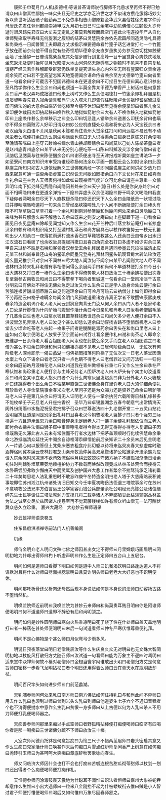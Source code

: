 <!-- { "loadSidebar": true } -->
　　康熙壬申菊月门人机(质德相)等设普茶请师说行脚师不允恳求至再师不得已勉谓众曰山僧素性鄙拙一味实头且无经史之学亦乏济世之才不似诸方攒花簇锦巧妙尖新以耸世听适因诸子殷勤再三不免依事相告山僧原籍金华武义县俗姓徐先君字仲芳母唐氏先君任登州都阃崇祯甲戌九月初七日巳时生余署中幼见佛僧心生颐悦九岁母逝时艰风鹤先君叹曰大丈夫无定乱之策莫若解绶而趣空门避此火宅遂投华严从自化律师髡染取字寿峰无何旋浙之履坦屿结茅曰灵慧院余亦依先君圆颅同造灵隐礼具德和尚秉戒一日闻瞥策工夫即趋方丈求指示禅要德命看竹篦子话乞进堂打七一个竹篦子放在面前奈何他不得自觉有些奇怪期毕德命余充直岁虽执劳务参究益切犹如触壁面墙了无缝罅一日普请挑柴竟忘其处信步随行到北高峰一目千里觉身心爽快趺地危坐忘返未及更时抬眸见月光皎洁大地山河洞然无际碍膺之物顿时不见喜不自禁复私谓楞严经云若作胜解即受群邪仍趺坐复提究话头身心内外空无所有翌翠归众责余违规余笑而对曰若不登高望怎知天地宽德闻余语命侍者唤余至方丈德举竹篦曰向者里道一句看余曰宁可截舌不犯国讳德曰未在更道余曰不可捏目生花德曰离心意识参出圣凡路学你作么生会余曰和尚也须道一半莫全靠某甲德乃举香严上树话曰是何意旨余曰香严老汉弄巧成拙德曰他未上树时又作么生余便喝德打一竹篦余即礼拜自是机语屡契明春先君入寂余请具和尚举火入塔未几即告假往毗陵卢舍访祖印耆宿留过夏印问佛法的的大意余曰临济曾吃棒至今痛不休印曰那里见得余便掌印曰者厮儿余又掌印便休栽田次印拈起秧曰唤作秋入地狱如箭射余曰大有人不唤作秧入地狱如箭射印曰上座唤作甚么余举秧示之曰会么印曰切忌逢人错举余曰道甚么印抚余背曰也瞒你不得余曰莫赃污人好印归谓众曰妙公应机直捷处众温和将来必为人天宝筏余曰者老汉齿落头白语不关风是秋闻木陈和尚住青州大觉余往扣问和尚远临不易还有不动风尘者么陈便打余曰恁么则尘埃满面也陈曰无人识得渠余曰贼身已露陈又打余便喝至晚请茶陈曰上座穿云踄岭被绿水青山换却眼睛余曰和尚莫以己妨人陈举茶盏曰者是赵州底青州底余曰某甲从来无分别心便吃茶一口陈曰料掉没交涉余向侍僧曰者老汉脑后见腮莫与往来陈便掴余合爪曰谢茶便出寻至天津报成听冀如座主讲法华一夕如至寮问曰南方知识未审受持谁经称扬何法余以手画一圆相云会么如拟议余曰此固非座主所知只如古人道依经解义三世佛冤离经一字即同魔说座主如何讲如少选乃曰西来密意可通一语否余指虚空曰炽然说无间歇如罔措余曰向下文长付在来日如喜而作礼余曰座主为人天师表何得如此如曰观禅师气度非众可比余曰请座主尊重一众惊异明年南下抵尧峰见费隐和尚隐问甚处来余曰天宁(隐日)甚么处是你安身处余曰对面不相瞒隐曰未在更道余弹指一下隐曰弄虚头汉余便喝隐曰野干鸣余又喝隐曰我直下疑你者两喝余曰尽天下人直教疑杀隐曰你还识天下人么余曰金陵纸贵一状领过隐曰并却咽喉唇吻道将一句来余曰曾经巫峡猿啼处几个人闻不断肠隐便打余曰棒头有眼不可草草隐曰草草打着一个余礼拜到南涧参箬庵和尚庵问何处来余曰灵隐庵曰飞来峰为甚只解恁么来不解恁么去余曰既来之则安之庵曰向上座脚跟下道一句看余曰画见日夜见星庵曰除却见闻觉知又作么生余曰花开芒种后叶落立秋前庵打曰者掠虚汉余曰赖有和尚相识庵又打至遁村礼浮石和尚方展具石以杖作吹笛势云一枝无孔笛吹出少人知余曰一夜落花雨满村流水香石曰草鞋钱教甚么人还余曰云自帝乡出水归江汉流石曰看破了也余收坐具提起抖擞曰且喜四角完全石打曰多虚不如少实余曰某甲自来过桥不跣足石唤知客领者汉参堂去余礼拜居累月遇同参墨云兄拉往临清止应元值玉林和尚奉旨还山舟泊鳌矶余同墨兄登舟礼拜林问鳌头矶观音觜大转法轮汝还闻么墨兄推余只对余曰不闻林曰尽大地人闻汝何不闻余曰某甲若闻则大地人尽不闻也林曰汝特来礼拜老僧有事相借问得么余展两手曰和尚何不早道林便打余曰今日小出大遇林又打曰者一棒作么生余曰也不得倚势欺人林曰放汝三十棒余拂袖便出次春复至浙参古南牧云和尚云曰不得擎拳下喝向者里诚道一句看余曰一堂风冷淡千古意分明云曰有佛处不得住无佛处急走过汝又作么生余曰正是学人放身命处云便打余曰苦瓠连根苦甜瓜彻蒂甜云曰见何道理余曰日可冷月可热云曰衲僧分上如何即得余曰不劳再勘云曰衲子难瞒余每闻金明门风孤峻道重诸方非真正学者不敢撄锋康熙庚戌春余特造金明谒介老人老人问云封狮窟向背无门汝从何入余曰从门入者不是家珍老人曰汝是行脚僧为什向驴胎马腹里作活计余曰今日亲见和尚老人曰汝看老僧眉毛落了几茎余曰生也老人曰浆水钱且置草鞋钱教谁还余曰和尚欠多少老人便打余曰不入洪波里怎见弄潮人老人曰汝见个甚么却恁么道余曰动容扬古路不堕悄然机老人曰参堂去少顷命吃茶老人拈起一枚果子问者是醍醐是毒药余曰舌头在和尚口里老人曰上座如何会取余便喝老人放果子至余面前曰试吞吐看余便作礼曰谢和尚茶老人即命余充维那一日余侍老人看百祖图老人问汝也在此数么余叉手而立老人以祖图遮之曰老僧为甚么不见余曰非但和尚只如佛祖亦觑不见老人曰居何阶级余曰从　无位次有何阶级老人深肯即示一偈曰蠡湖一句佛祖罔措落何阶梯了无位次又一日老人落堂因滴水案上令众下语余曰者老汉只者一点也瞒不得老人曰老僧罪过又问万法归一一归何处余曰庭前皓月浸梅花老人曰赵州道我在青州做领布衫重七斤又作么生余曰季冬严寒伏惟和尚珍重老人便打余与主峰兄侍老人围炉次老人曰火炉头有个宾主句汝道看余曰和尚坐某甲立老人指火曰者个为什么向寒灰里发焰余曰非为分外老人以火箸敲炉曰还跳得者个出么余曰不独某甲直饶三世诸佛全身在里许老人曰大须仔细余便礼拜珍重老人寻命掌院事余春米次老人至问子还是为众竭力还是资养己命余曰喂驴喂马老人曰子是第几头余曰将谓无人证明老人便与一掌余执劳六载所得日益机缘甚多不能枚举壬子元旦老人升座拈香祝　圣毕乃曰卓锡蠡湖念五春今朝意气出常情海天阁外纷纷雨带水拖泥祝圣君拈拂子召众曰世尊说法四十九老僧开堂二十五灵山拈花金明竖拂且道是同是别余出礼拜曰且喜老汉今朝瞥地老人竖拂子曰只者个竖穷三际横遍十方且道承谁恩力余曰粉骨碎身未足酬老人打一拂子余便礼拜起依位而立老人即付余衣拂并法偈曰狮子窟中事善哮吼者得今得本无得无得得亦得老人复谓曰子因缘既熟无久滞此古人云未有常住而不行者水边林下把茅盖顶顺时行化续佛慧命余秉命北游抵临清众延住天中阁余自谅福薄忝肆僧伦前后亲知识二十余员末后见金明老人一片婆心何以报答但土凳柴床恶衣粗食疗此幻躯以待将来迄癸亥春大悲虚席时融涵禅宿同冀孝廉云苍林封君芝山秦州牧范仲英高双泉暨诸护公帖邀余开法余勉为应请入院余感时风凉薄不欲苟效流俗种月耕云兢兢株守诸方衲子不嫌孤寂渐渐日增余初住时荆棘弥垣草莱萎地赖檀护协力不数载而焕然改观竟成丛林虽处荒俭而接待云水卧薪尝胆弗敢少懈由天中而灵鹫及创护国兴大悲工作甚繁余不揣驽钝承乏诸刹垂二十年矣每思老人法乳重恩时不敢忘昨庚午冬特造金明扫老人塔于大慈庵略表积诚事竣即往苏州淞江杭州诸处访旧日知交今壬申夏初晦岳法侄退三塔院事余时在苏州不意项牧公法兄率方伯言远王公学宪容山钱公兵部肇余杜公明经元亮陈公及诸位缙绅先生士民等请住三塔法席勉力支撑几将二载幸诸人不弃鄙陋甘此枯淡辅弼丛林盖为法之诚至矣尽矣兹因诸人虔恳至再不觉葛藤缕缕如许有烦众听山僧无一法可酬伏冀众慈久立珍重。
嘉兴大藏经　大悲妙云禅师语录


　　妙云雄禅师语录卷五

　　住东昌府洪凉禅寺嗣法门人机善编阅

　　机缘

　　师侍金明介老人明问文殊七佛之师因甚出女定不得师曰月里嫦娥巧画眉明曰罔明初地为什却出得师曰杓卜听虚声明曰作么生是正定师曰五台山上五层台。

　　明问如何是道师曰看脚下明曰如何是道中人师曰饥餐渴饮明曰路逢达道人不将语默对且将什么对师曰劈面拦腮掌明曰且莫诈明头师曰老老大大好恶也不识明便休。

　　明问那吒析骨还父析肉还母然后现本身说法如何是本身说的法师曰动容扬古路不堕悄然机。

　　明唤监院师近前明曰我唤监院为甚妙云来师曰和尚莫贵耳贱目明曰你是阿谁师便喝明曰何不道道师曰道即不辞恐有屈和尚明颔之。

　　明问如何是妙性圆明师曰寒向火热乘凉明曰死了烧了性在什处师曰盖天盖地明打曰者一棒落在甚处师便喝明曰末后一句试道看师曰仲冬严寒伏惟尊重便礼拜。

　　明问不是心佛物是个甚么师曰月似弯弓少雨多风。

　　明诞日预夜落堂曰明日老僧贱辰汝等作么生庆良久众无对明曰也无文殊大智罔明初地以杖旋风打散归方丈随召师曰汝试道一句看师曰能为万象主不逐四时凋明曰适来堂中众禅师何故不秪对老僧师曰金翅当寰宇阿谁敢出头明曰老僧归方丈是何意旨师曰密移一步看飞龙明拈杖曰者个明日还用得着么师曰云在青天水在瓶明放却杖。

　　明问百尺竿头如何进步师曰门前范蠡湖。

　　天乳哺参师问何处来乳曰南方师曰南方佛法如何住持乳曰与和尚此间不异师曰用去作么乳曰也须到过师曰曾到岩头么乳曰到师曰他道婆生七子六个不遇知音秪者个也不消得便抛水中意作么生乳曰贫恨一身多师曰从上古德以何为人乳曰杀人不用刀师便打乳便喝师器之。

　　天痴善参师问那里来痴以手点空师曰者野狐精拈棒便打痴便喝师曰临济有四喝你者是那一喝痴曰三世诸佛分疏不下师曰放汝三十棒。

　　入室次师问德山托钵是何意旨痴曰为怜三尺子不惜两茎眉师曰岩头密启其意又作么生痴曰鬼家活计师曰唤甚作末后句痴曰片雪点红炉师复问香严上树意在如何痴曰抛砖引玉师曰为甚呵呵大笑痴曰章底辞秋罢歌咏向春生。

　　师又问临济大师因什会也打不会也打痴曰苦瓠连根苦甜瓜彻蒂甜师以杖划一划曰还出得者个么痴便喝师便打痴作礼。

　　天惟德参师问涂毒鼓轰天震地为什聪耳不闻惟曰识法者惧师曰嘉州大象被蛇吞却意作么生惟曰小出大遇师曰一粒米八金刚抬不起为什被蝼蚁衔去惟曰贼是小人智过君子师便打惟便喝师曰喝后又如何惟曰万象尽回春师颔之。

